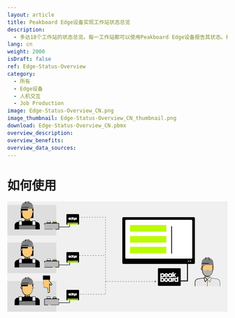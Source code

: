 ```yaml
---
layout: article
title: Peakboard Edge设备实现工作站状态总览
description: 
  - 多达18个工作站的状态总览。每一工作站都可以使用Peakboard Edge设备报告其状态。绿色代表“工作正常”，蓝色为“按计划下线”，而红色则意味着该工作站出现问题。
lang: cn
weight: 2000
isDraft: false
ref: Edge-Status-Overview
category:
  - 所有
  - Edge设备
  - 人机交互
  - Job Production
image: Edge-Status-Overview_CN.png
image_thumbnail: Edge-Status-Overview_CN_thumbnail.png
download: Edge-Status-Overview_CN.pbmx
overview_description:
overview_benefits:
overview_data_sources:
---
```

# 如何使用

![image_live](edge-use-case-production.gif)
